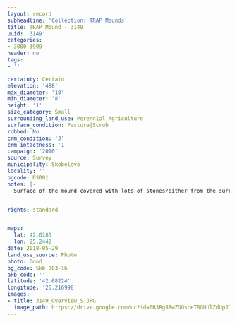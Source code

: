 ```yaml
---
layout: record
subheadline: 'Collection: TRAP Mounds'
title: TRAP Mound - 3149
uuid: '3149'
categories:
- 3000-3999
header: no
tags:
- ''

certainty: Certain
elevation: '488'
max_diameter: '10'
min_diameter: '8'
height: '1'
size_category: Small
surrounding_land_use: Perennial Agriculture
surface_condition: Pasture|Scrub
robbed: No
crm_condition: '3'
crm_intactness: '1'
campaign: '2010'
source: Survey
municipality: Skobelevo
locality: ''
bgcode: DS001
notes: |-
  Surface of the mound covered with lots of stones/either from the surrounding pasture or from the mound.


rights: standard


maps:
  lat: 42.6285
  lon: 25.2442
date: 2018-05-29
land_use_source: Photo
photo: Good
bg_code: Skb 003-16
akb_code: ''
latitude: '42.68224'
longitude: '25.216998'
images:
- title: 3149_Overview_S.JPG
  image_path: https://drive.google.com/uc?id=0B3Rg88wZDQsceTBOUUlZdUpJTUk
---
```


